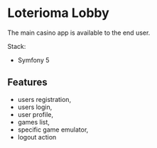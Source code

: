 # Loterioma Lobby

The main casino app is available to the end user. 

Stack:
- Symfony 5

## Features

- users registration,
- users login,
- user profile,
- games list,
- specific game emulator,
- logout action